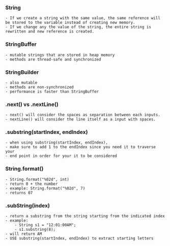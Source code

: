 ### String
    - If we create a string with the same value, the same reference will be stored to the variable instead of creating new memory.
    - If we change any the value of the string, the entire string is rewritten and new reference is created.

### StringBuffer
    - mutable strings that are stored in heap memory
    - methods are thread-safe and synchronized
### StringBuilder
    - also mutable
    - methods are non-synchronized
    - performance is faster than StringBuffer

### .next() vs .nextLine()
    - next() will consider the spaces as separation between each inputs. 
    - nextLine() will consider the line itself as a input with spaces.

### .substring(startIndex, endIndex)
    - when using substring(startIndex, endIndex), 
    - make sure to add 1 to the endIndex since you need it to traverse your
    - end point in order for your it to be considered

### String.format()
    - String.format("%02d", int)
    - return 0 + the number
    - example: String.format("%02d", 7)
    - returns 07

### .subString(index)
    - return a substring from the string starting from the indicated index
    - example:
        - String s1 = "12:01:00AM";
        - s1.substring(8);
    - will return AM
    - USE substring(startIndex, endIndex) to extract starting letters